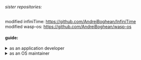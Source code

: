 ###### sister repositories:
modified infiniTime: https://github.com/AndreiBoghean/InfiniTime  
modified wasp-os: https://github.com/AndreiBoghean/wasp-os

#### guide:

<details>

<summary>as an application developer</summary>

##### setup
setup should be as simple as cloning the respective OS which you wish to run your app on,  
and following the repository's instructions for dependencies, building, and optionally installing glime support if it's not enabled by default.

if you wish to test multiple operating systems, only then should you pre-emptively clone glime and then follow the OS's instructions for using an _existing_ glime download.

<!--
1. clone this repo
2. clone the respective modified OS which you wish to run your app on.
3. follow the operating system's instructions for dependencies, building, and optionally installing glime support if it's not enabled by default.
-->

##### usage
**your entire application will be situated within `glime/externApp.cpp`**  
the glime compatability library pre-configures an application in the host operating system, which wraps arround the application you write
within extern_main(), and executes it when the watch user launches the wrapper app.

**you are limited to using the functions provided in `compat.h`**, however the compatability library requires these functions
are implemented in every supporting operating system, ensuring your application's cross-compatability.
</details>

<details>

<summary>as an OS maintainer</summary>

1. clone this repo
2. augment your watch operating system to provide implementations for the functions defined in `compat.h`
3. also introduce a wrapper application which delegates execution to `glime/wrapApp.cpp` when the app is executed.

the **ideal** approach may include glime as a submodule, and use a symlink to integrate compat.h.

however when modifying someone else's operating system, an alternative **minimally intrusive** approach is to  
create a `glimeSupport/installGlime.sh` script which clones this repository and manually modifies the OS code,  
using symlinks to introduce compat.h and the implementation.  
this approach is demonstrated in the "sister repositories" above.

</details>
